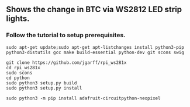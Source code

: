 ## Shows the change in BTC via WS2812 LED strip lights.

### Follow the tutorial to setup prerequisites.

```
sudo apt-get update;sudo apt-get apt-listchanges install python3-pip python3-distutils gcc make build-essential python-dev git scons swig

git clone https://github.com/jgarff/rpi_ws281x
cd rpi_ws281x
sudo scons
cd python
sudo python3 setup.py build 
sudo python3 setup.py install

sudo python3 -m pip install adafruit-circuitpython-neopixel
```
